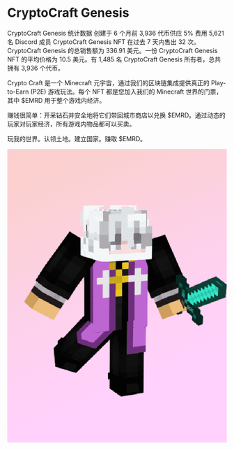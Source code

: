 # CryptoCraft Genesis

CryptoCraft Genesis 统计数据
创建于 6 个月前
3,936 代币供应
5% 费用
5,621 名 Discord 成员
CryptoCraft Genesis NFT 在过去 7 天内售出 32 次。CryptoCraft Genesis 的总销售额为 336.91 美元。一份 CryptoCraft Genesis NFT 的平均价格为 10.5 美元。有 1,485 名 CryptoCraft Genesis 所有者，总共拥有 3,936 个代币。

Crypto Craft 是一个 Minecraft 元宇宙，通过我们的区块链集成提供真正的 Play-to-Earn (P2E) 游戏玩法。每个 NFT 都是您加入我们的 Minecraft 世界的门票，其中 $EMRD 用于整个游戏内经济。

赚钱很简单：开采钻石并安全地将它们带回城市商店以兑换 $EMRD。通过动态的玩家对玩家经济，所有游戏内物品都可以买卖。

玩我的世界。认领土地。建立国家。赚取 $EMRD。

![NFT](unnamed.png)
